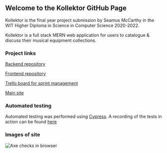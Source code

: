 ## Welcome to the Kollektor GitHub Page

Kollektor is the final year project submission by Seamus McCarthy in the WIT Higher Diploma in Science in Computer Science 2020-2022.

Kollektor is a full stack MERN web application for users to catalogue & discuss their musical equipment collections.

### Project links

[Backend repository](https://github.com/SeamusMcCarthy/Kollektor-backend)

[Frontend repository](https://github.com/SeamusMcCarthy/Kollektor-frontend)

[Trello board for sprint management](https://trello.com/b/692Rurvy/agile-sprint-board)

[Main site](https://kollektor1-21c76.web.app)

### Automated testing
Automated testing was performed using [Cypress](http://www.cypress.io). A recording of the tests in action can be found [here](https://youtu.be/upHu6RIM3I0)

### Images of site

![Axe checks in browser](/kollektor/assets/AxeChecks.png)
